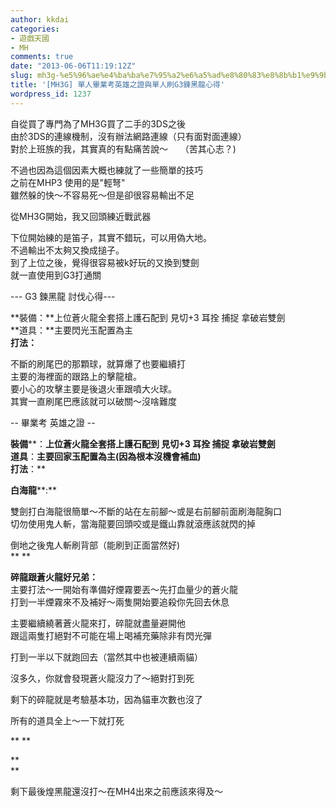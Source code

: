 ```yaml
---
author: kkdai
categories:
- 遊戲天國
- MH
comments: true
date: "2013-06-06T11:19:12Z"
slug: mh3g-%e5%96%ae%e4%ba%ba%e7%95%a2%e6%a5%ad%e8%80%83%e8%8b%b1%e9%9b%84%e4%b9%8b%e8%ad%89%e8%88%87%e5%96%ae%e4%ba%ba%e5%88%b7g3%e9%8d%8a%e9%bb%91%e9%be%8d%e5%bf%83%e5%be%97
title: '[MH3G] 單人畢業考英雄之證與單人刷G3鍊黑龍心得'
wordpress_id: 1237
---
```


自從買了專門為了MH3G買了二手的3DS之後  
由於3DS的連線機制，沒有辦法網路連線（只有面對面連線）  
對於上班族的我，其實真的有點痛苦說～     （苦其心志？)




不過也因為這個因素大概也練就了一些簡單的技巧  
之前在MHP3 使用的是"輕弩"   
雖然躲的快～不容易死～但是卻很容易輸出不足




從MH3G開始，我又回頭練近戰武器




下位開始練的是笛子，其實不錯玩，可以用偽大地。  
不過輸出不太夠又換成搥子。  
到了上位之後，覺得很容易被k好玩的又換到雙劍  
就一直使用到G3打通關









--- G3 鍊黑龍 討伐心得---




**裝備：**上位蒼火龍全套搭上護石配到 見切+3 耳拴 捕捉 拿破岩雙劍  
**道具：**主要閃光玉配置為主  
**打法：**




不斷的刷尾巴的那顆球，就算爆了也要繼續打  
主要的海裡面的跟路上的擊龍槍。  
要小心的攻擊主要是後退火車跟噴大火球。  
其實一直刷尾巴應該就可以破關～沒啥難度









-- 畢業考 英雄之證 --




**裝備****：**上位蒼火龍全套搭上護石配到 見切+3 耳拴 捕捉 拿破岩雙劍  
**道具****：**主要回家玉配置為主(因為根本沒機會補血)  
打法**：**




**白海龍****:**




雙劍打白海龍很簡單～不斷的站在左前腳～或是右前腳前面刷海龍胸口  
切勿使用鬼人斬，當海龍要回頭咬或是鐵山靠就滾應該就閃的掉




倒地之後鬼人斬刷背部（能刷到正面當然好)  
** **




**碎龍跟蒼火龍好兄弟：**  
主要打法～一開始有準備好煙霧要丟～先打血量少的蒼火龍  
打到一半煙霧來不及補好～兩隻開始要追殺你先回去休息




主要繼續繞著蒼火龍來打，碎龍就盡量避開他  
跟這兩隻打絕對不可能在場上喝補充藥除非有閃光彈




打到一半以下就跑回去（當然其中也被連續兩貓）




沒多久，你就會發現蒼火龍沒力了～絕對打到死









剩下的碎龍就是考驗基本功，因為貓車次數也沒了




所有的道具全上～一下就打死



** **




**  
**




剩下最後煌黑龍還沒打～在MH4出來之前應該來得及～
